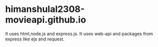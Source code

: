 # himanshulal2308-movieapi.github.io

It uses html,node.js and express.js. It uses web-api and packages from express like ejs and request.
